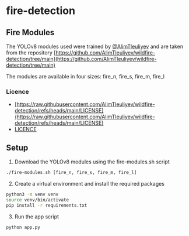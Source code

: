 # fire-detection

## Fire Modules

The YOLOv8 modules used were trained by [@AlimTleuliyev](https://github.com/AlimTleuliyev) and are taken from the repository [https://github.com/AlimTleuliyev/wildfire-detection/tree/main](https://github.com/AlimTleuliyev/wildfire-detection/tree/main)

The modules are available in four sizes: fire_n, fire_s, fire_m, fire_l

### Licence

- [https://raw.githubusercontent.com/AlimTleuliyev/wildfire-detection/refs/heads/main/LICENSE](https://raw.githubusercontent.com/AlimTleuliyev/wildfire-detection/refs/heads/main/LICENSE)
- [LICENCE](fire-models/LICENSE)

## Setup

1. Download the YOLOv8 modules using the fire-modules.sh script

```bash
./fire-modules.sh [fire_n, fire_s, fire_m, fire_l]
```

2. Create a virtual environment and install the required packages

```bash
python3 -m venv venv
source venv/bin/activate
pip install -r requirements.txt
```

3. Run the app script

```bash
python app.py
```